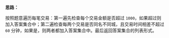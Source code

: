 **思路：**

按照题意遍历每笔交易：第一遍先检查每个交易金额是否超过 `1000`，如果超过则加入答案集合中；第二遍检查每两个交易是否同名不同城，且交易时间相差不超过 `60` 分钟，如果是，则两者都加入答案集合中。最后返回答案集合的列表形式。

